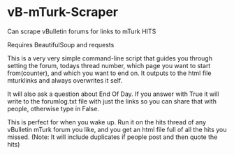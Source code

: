# vB-mTurk-Scraper
Can scrape vBulletin forums for links to mTurk HITS 

Requires BeautifulSoup and requests

This is a very very simple command-line script that guides you through setting the forum, todays thread number, which page you want to start from(counter), and which you want to end on. It outputs to the html file mturklinks and always overwrites it self.

It will also ask a question about End Of Day. If you answer with True it will write to the forumlog.txt file with just the links so you can share that with people, otherwise type in False.

This is perfect for when you wake up. Run it on the hits thread of any vBulletin mTurk forum you like, and you get an html file full of all the hits you missed. (Note: It will include duplicates if people post and then quote the hits)

